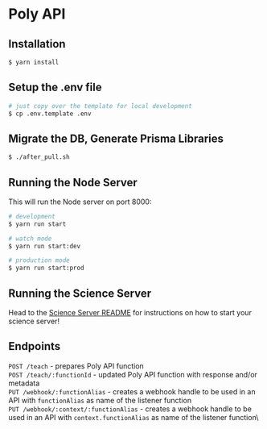 # Poly API

## Installation

```bash
$ yarn install
```

## Setup the .env file

```bash
# just copy over the template for local development
$ cp .env.template .env
```

## Migrate the DB, Generate Prisma Libraries

```bash
$ ./after_pull.sh
```

## Running the Node Server

This will run the Node server on port 8000:

```bash
# development
$ yarn run start

# watch mode
$ yarn run start:dev

# production mode
$ yarn run start:prod
```

## Running the Science Server

Head to the [Science Server README](https://github.com/polyapi/poly-alpha/blob/develop/science/README.md) for instructions on how to start your science server!

## Endpoints

`POST /teach` - prepares Poly API function\
`POST /teach/:functionId` - updated Poly API function with response and/or metadata\
`PUT /webhook/:functionAlias` - creates a webhook handle to be used in an API with `functionAlias` as name of the
listener function\
`PUT /webhook/:context/:functionAlias` - creates a webhook handle to be used in an API with `context.functionAlias` as
name of the listener function\
